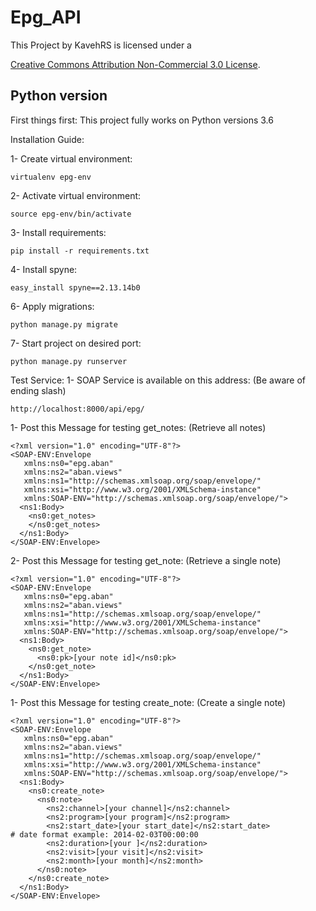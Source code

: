 # Epg_API


This Project by KavehRS is licensed under a

<a rel="license" href="http://creativecommons.org/licenses/by-nc/3.0/">Creative Commons 
Attribution Non-Commercial 3.0 License</a>.

Python version
--------------

First things first: This project fully works on Python versions 3.6

Installation Guide:

1- Create virtual environment:

    virtualenv epg-env
    
2- Activate virtual environment:

    source epg-env/bin/activate
    
3- Install requirements:

    pip install -r requirements.txt
    
4- Install spyne:

    easy_install spyne==2.13.14b0
    
6- Apply migrations:

    python manage.py migrate
    
7- Start project on desired port:

    python manage.py runserver
    
Test Service:
1- SOAP Service is available on this address: (Be aware of ending slash)

    http://localhost:8000/api/epg/
    
1- Post this Message for testing get_notes: (Retrieve all notes)

    <?xml version="1.0" encoding="UTF-8"?>
    <SOAP-ENV:Envelope 
       xmlns:ns0="epg.aban"
       xmlns:ns2="aban.views"
       xmlns:ns1="http://schemas.xmlsoap.org/soap/envelope/" 
       xmlns:xsi="http://www.w3.org/2001/XMLSchema-instance" 
       xmlns:SOAP-ENV="http://schemas.xmlsoap.org/soap/envelope/">
      <ns1:Body>
        <ns0:get_notes>
        </ns0:get_notes>
      </ns1:Body>
    </SOAP-ENV:Envelope>

2- Post this Message for testing get_note: (Retrieve a single note)

    <?xml version="1.0" encoding="UTF-8"?>
    <SOAP-ENV:Envelope 
       xmlns:ns0="epg.aban"
       xmlns:ns2="aban.views"
       xmlns:ns1="http://schemas.xmlsoap.org/soap/envelope/" 
       xmlns:xsi="http://www.w3.org/2001/XMLSchema-instance" 
       xmlns:SOAP-ENV="http://schemas.xmlsoap.org/soap/envelope/">
      <ns1:Body>
        <ns0:get_note>
          <ns0:pk>[your note id]</ns0:pk>
        </ns0:get_note>
      </ns1:Body>
    </SOAP-ENV:Envelope>

1- Post this Message for testing create_note: (Create a single note)

    <?xml version="1.0" encoding="UTF-8"?>
    <SOAP-ENV:Envelope 
       xmlns:ns0="epg.aban"
       xmlns:ns2="aban.views"
       xmlns:ns1="http://schemas.xmlsoap.org/soap/envelope/" 
       xmlns:xsi="http://www.w3.org/2001/XMLSchema-instance" 
       xmlns:SOAP-ENV="http://schemas.xmlsoap.org/soap/envelope/">
      <ns1:Body>
        <ns0:create_note>
          <ns0:note>
            <ns2:channel>[your channel]</ns2:channel>
            <ns2:program>[your program]</ns2:program>
            <ns2:start_date>[your start_date]</ns2:start_date>              # date format example: 2014-02-03T00:00:00
            <ns2:duration>[your ]</ns2:duration>
            <ns2:visit>[your visit]</ns2:visit>
            <ns2:month>[your month]</ns2:month>
          </ns0:note>
        </ns0:create_note>
      </ns1:Body>
    </SOAP-ENV:Envelope>